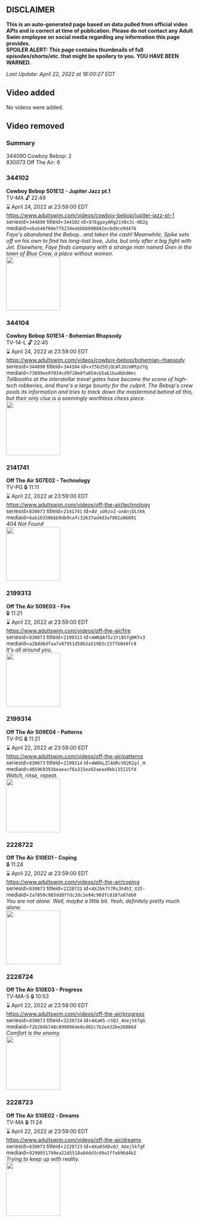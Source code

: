 ## DISCLAIMER
**This is an auto-generated page based on data pulled from official video APIs and is correct at time of publication. Please do not contact any Adult Swim employee on social media regarding any information this page provides.**  
**SPOILER ALERT: This page contains thumbnails of full episodes/shorts/etc. that might be spoilery to you. YOU HAVE BEEN WARNED.**  

_Last Update: April 22, 2022 at 18:00:27 EDT_
## Video added
No videos were added.  
## Video removed
### Summary
344090 Cowboy Bebop: 2  
830073 Off The Air: 6  
### 344102
**Cowboy Bebop S01E12 - Jupiter Jazz pt.1**  
TV-MA 🔓 22:49  
⌛ April 24, 2022 at 23:59:00 EDT  
https://www.adultswim.com/videos/cowboy-bebop/jupiter-jazz-pt-1  
seriesid=`344090` titleid=`344102` id=`87EgpoyARg2iV8x3i-HD2g` mediaid=`eba546f60e7f6234eebbbb098842ec6d9ce9d476`  
_Faye's abandoned the Bebop...and taken the cash!  Meanwhile, Spike sets off on his own to find his long-lost love, Julia, but only after a big fight with Jet.  Elsewhere, Faye finds company with a strange man named Gren in the town of Blue Crow, a place without women._  
<a href="https://media.cdn.adultswim.com/uploads/20200303/thumbnails/2_20331029320-cowboybebop_112.jpg"><img src="https://media.cdn.adultswim.com/uploads/20200303/thumbnails/2_20331029320-cowboybebop_112.jpg" height="144px" /></a>
### 344104
**Cowboy Bebop S01E14 - Bohemian Rhapsody**  
TV-14-L 🔓 22:45  
⌛ April 24, 2022 at 23:59:00 EDT  
https://www.adultswim.com/videos/cowboy-bebop/bohemian-rhapsody  
seriesid=`344090` titleid=`344104` id=`xt5b2SOjQLWl2UzmMtpzYg` mediaid=`73899ee97034cd9720e0fa054cb5ab1ba4bbd0ec`  
_Tollbooths at the interstellar travel gates have become the scene of high-tech robberies, and there's a large bounty for the culprit. The Bebop's crew pools its information and tries to track down the mastermind behind all this, but their only clue is a seemingly worthless chess piece._  
<a href="https://media.cdn.adultswim.com/uploads/20200303/thumbnails/2_20331038303-cowboybebop_114.jpg"><img src="https://media.cdn.adultswim.com/uploads/20200303/thumbnails/2_20331038303-cowboybebop_114.jpg" height="144px" /></a>
### 2141741
**Off The Air S07E02 - Technology**  
TV-PG 🔒 11:11  
⌛ April 22, 2022 at 23:59:00 EDT  
https://www.adultswim.com/videos/off-the-air/technology  
seriesid=`830073` titleid=`2141741` id=`AV_uU6zoZ-onAnjDLtKk` mediaid=`6ab103506bb9db9cafc32637ad4d3af882a96801`  
_404 Not Found_  
<a href="https://media.cdn.adultswim.com/uploads/20200312/thumbnails/2_20312134362-offtheair_701_dup-20171121.jpg"><img src="https://media.cdn.adultswim.com/uploads/20200312/thumbnails/2_20312134362-offtheair_701_dup-20171121.jpg" height="144px" /></a>
### 2199313
**Off The Air S09E03 - Fire**  
 🔒 11:21  
⌛ April 22, 2022 at 23:59:00 EDT  
https://www.adultswim.com/videos/off-the-air/fire  
seriesid=`830073` titleid=`2199313` id=`AW6QAf5z1YiBSfg0KYx3` mediaid=`a28dd0dfaa7a97951d58b3a51983c1577b049fc9`  
_It's all around you._  
<a href="https://media.cdn.adultswim.com/uploads/20191121/thumbnails/2_19112117860-offtheair_903_dup-20191121.jpg"><img src="https://media.cdn.adultswim.com/uploads/20191121/thumbnails/2_19112117860-offtheair_903_dup-20191121.jpg" height="144px" /></a>
### 2199314
**Off The Air S09E04 - Patterns**  
TV-PG 🔒 11:21  
⌛ April 22, 2022 at 23:59:00 EDT  
https://www.adultswim.com/videos/off-the-air/patterns  
seriesid=`830073` titleid=`2199314` id=`AW8kLZlAGRcVO2K2pl_H` mediaid=`405969393beaeacf6a315ea92aeaa9bb135115fd`  
_Watch, rinse, repeat._  
<a href="https://media.cdn.adultswim.com/uploads/20191220/thumbnails/2_1912201138493-offtheair_904_dup-20191220.jpg"><img src="https://media.cdn.adultswim.com/uploads/20191220/thumbnails/2_1912201138493-offtheair_904_dup-20191220.jpg" height="144px" /></a>
### 2228722
**Off The Air S10E01 - Coping**  
 🔒 11:24  
⌛ April 22, 2022 at 23:59:00 EDT  
https://www.adultswim.com/videos/off-the-air/coping  
seriesid=`830073` titleid=`2228722` id=`AXJbk7t7Rs3h4hI_X35-` mediaid=`2a7850c985dd8ffdc2dc2e94c90dfc8107a97db0`  
_You are not alone. Well, maybe a little bit. Yeah, definitely pretty much alone._  
<a href="https://media.cdn.adultswim.com/uploads/20200604/thumbnails/2_2064102031-offtheair_1001_Coping.jpg"><img src="https://media.cdn.adultswim.com/uploads/20200604/thumbnails/2_2064102031-offtheair_1001_Coping.jpg" height="144px" /></a>
### 2228724
**Off The Air S10E03 - Progress**  
TV-MA-S 🔒 10:53  
⌛ April 22, 2022 at 23:59:00 EDT  
https://www.adultswim.com/videos/off-the-air/progress  
seriesid=`830073` titleid=`2228724` id=`AXaK5-cSQJ_4Uej5kTgG` mediaid=`f2b284b748c0998964e8cd02c7b2e432be26086d`  
_Comfort is the enemy._  
<a href="https://media.cdn.adultswim.com/uploads/20201222/thumbnails/2_201222943400-OTA_1003_Progress_dup-20201217.jpg"><img src="https://media.cdn.adultswim.com/uploads/20201222/thumbnails/2_201222943400-OTA_1003_Progress_dup-20201217.jpg" height="144px" /></a>
### 2228723
**Off The Air S10E02 - Dreams**  
TV-MA 🔒 11:24  
⌛ April 22, 2022 at 23:59:00 EDT  
https://www.adultswim.com/videos/off-the-air/dreams  
seriesid=`830073` titleid=`2228723` id=`AXaK56DvQJ_4Uej5kTgF` mediaid=`9290951799ea22d5518a04dd3cd9a1ffa696d4b2`  
_Trying to keep up with reality._  
<a href="https://media.cdn.adultswim.com/uploads/20201222/thumbnails/2_201222943216-OTA_1002_Dreams_dup-20201221.jpg"><img src="https://media.cdn.adultswim.com/uploads/20201222/thumbnails/2_201222943216-OTA_1002_Dreams_dup-20201221.jpg" height="144px" /></a>

